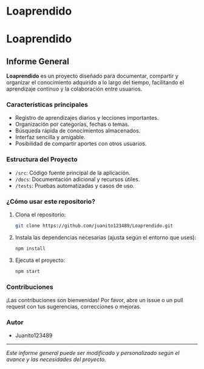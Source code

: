 # Loaprendido
# Loaprendido

## Informe General

**Loaprendido** es un proyecto diseñado para documentar, compartir y organizar el conocimiento adquirido a lo largo del tiempo, facilitando el aprendizaje continuo y la colaboración entre usuarios.

### Características principales

- Registro de aprendizajes diarios y lecciones importantes.
- Organización por categorías, fechas o temas.
- Búsqueda rápida de conocimientos almacenados.
- Interfaz sencilla y amigable.
- Posibilidad de compartir aportes con otros usuarios.

### Estructura del Proyecto

- `/src`: Código fuente principal de la aplicación.
- `/docs`: Documentación adicional y recursos útiles.
- `/tests`: Pruebas automatizadas y casos de uso.

### ¿Cómo usar este repositorio?

1. Clona el repositorio:
    ```sh
    git clone https://github.com/juanito123489/Loaprendido.git
    ```
2. Instala las dependencias necesarias (ajusta según el entorno que uses):
    ```sh
    npm install
    ```
3. Ejecuta el proyecto:
    ```sh
    npm start
    ```

### Contribuciones

¡Las contribuciones son bienvenidas! Por favor, abre un issue o un pull request con tus sugerencias, correcciones o mejoras.

### Autor

- Juanito123489

---

*Este informe general puede ser modificado y personalizado según el avance y las necesidades del proyecto.*
